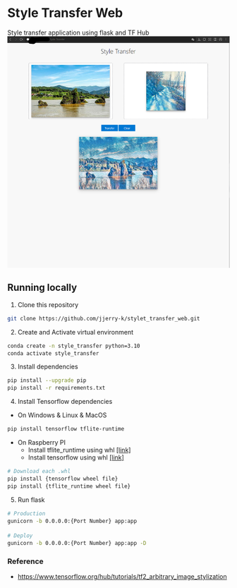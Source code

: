 # Style Transfer Web
Style transfer application using flask and TF Hub
![example](figs/style_transfer.png)

## Running locally

1. Clone this repository

```bash
git clone https://github.com/jjerry-k/stylet_transfer_web.git
```
2. Create and Activate virtual environment
```bash
conda create -n style_transfer python=3.10
conda activate style_transfer
```

3. Install dependencies
```bash
pip install --upgrade pip
pip install -r requirements.txt
```

4. Install Tensorflow dependencies
- On Windows & Linux & MacOS
```bash
pip install tensorflow tflite-runtime
```

- On Raspberry PI
  - Install tflite_runtime using whl [[link]](https://google-coral.github.io/py-repo/tflite-runtime/)
  - Install tensorflow using whl [[link]](https://github.com/Qengineering/TensorFlow-Raspberry-Pi_64-bit)
```bash
# Download each .whl 
pip install {tensorflow wheel file}
pip install {tflite_runtime wheel file}
```

5. Run flask
``` bash
# Production
gunicorn -b 0.0.0.0:{Port Number} app:app

# Deploy
gunicorn -b 0.0.0.0:{Port Number} app:app -D
```


### Reference
- https://www.tensorflow.org/hub/tutorials/tf2_arbitrary_image_stylization
